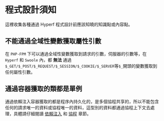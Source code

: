 # 程式設計須知

這裡收集各種通過 Hyperf 程式設計前應該知曉的知識點或內容點。

## 不能通過全域性變數獲取屬性引數

在 `PHP-FPM` 下可以通過全域性變數獲取到請求的引數，伺服器的引數等，在 `Hyperf` 和 `Swoole` 內，都 **無法** 通過 `$_GET/$_POST/$_REQUEST/$_SESSION/$_COOKIE/$_SERVER`等`$_`開頭的變數獲取到任何屬性引數。

## 通過容器獲取的類都是單例

通過依賴注入容器獲取的都是程序內持久化的，是多個協程共享的，所以不能包含任何的請求唯一的資料或協程唯一的資料，這型別的資料都通過協程上下文去處理，具體請仔細閱讀 [依賴注入](zh-tw/di.md) 和 [協程](zh-tw/coroutine.md) 章節。